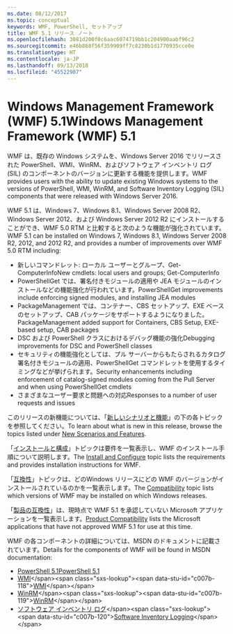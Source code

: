 ```yaml
---
ms.date: 08/12/2017
ms.topic: conceptual
keywords: WMF, PowerShell, セットアップ
title: WMF 5.1 リリース ノート
ms.openlocfilehash: 3081d200f0c6aac6074719bb1c204900aabf96c2
ms.sourcegitcommit: e46b868f56f359909ff7c8230b1d1770935cce0e
ms.translationtype: HT
ms.contentlocale: ja-JP
ms.lasthandoff: 09/13/2018
ms.locfileid: "45522907"
---
```

# <a name="windows-management-framework-wmf-51"></a><span data-ttu-id="c007b-103">Windows Management Framework (WMF) 5.1</span><span class="sxs-lookup"><span data-stu-id="c007b-103">Windows Management Framework (WMF) 5.1</span></span> #

<span data-ttu-id="c007b-104">WMF は、既存の Windows システムを、Windows Server 2016 でリリースされた PowerShell、WMI、WinRM、およびソフトウェア インベントリ ログ (SIL) のコンポーネントのバージョンに更新する機能を提供します。</span><span class="sxs-lookup"><span data-stu-id="c007b-104">WMF provides users with the ability to update existing Windows systems to the versions of PowerShell, WMI, WinRM, and Software Inventory Logging (SIL) components that were released with Windows Server 2016.</span></span>

<span data-ttu-id="c007b-105">WMF 5.1 は、Windows 7、Windows 8.1、Windows Server 2008 R2、Windows Server 2012、および Windows Server 2012 R2 にインストールすることができ、WMF 5.0 RTM と比較すると次のような機能が強化されています。</span><span class="sxs-lookup"><span data-stu-id="c007b-105">WMF 5.1 can be installed on Windows 7, Windows 8.1, Windows Server 2008 R2, 2012, and 2012 R2, and provides a number of improvements over WMF 5.0 RTM including:</span></span>

- <span data-ttu-id="c007b-106">新しいコマンドレット: ローカル ユーザーとグループ、Get-ComputerInfo</span><span class="sxs-lookup"><span data-stu-id="c007b-106">New cmdlets: local users and groups; Get-ComputerInfo</span></span>
- <span data-ttu-id="c007b-107">PowerShellGet では、署名付きモジュールの適用や JEA モジュールのインストールなどの機能強化が行われています。</span><span class="sxs-lookup"><span data-stu-id="c007b-107">PowerShellGet improvements include enforcing signed modules, and installing JEA modules</span></span>
- <span data-ttu-id="c007b-108">PackageManagement では、コンテナー、CBS セットアップ、EXE ベースのセットアップ、CAB パッケージをサポートするようになりました。</span><span class="sxs-lookup"><span data-stu-id="c007b-108">PackageManagement added support for Containers, CBS Setup, EXE-based setup, CAB packages</span></span>
- <span data-ttu-id="c007b-109">DSC および PowerShell クラスにおけるデバッグ機能の強化</span><span class="sxs-lookup"><span data-stu-id="c007b-109">Debugging improvements for DSC and PowerShell classes</span></span>
- <span data-ttu-id="c007b-110">セキュリティの機能強化としては、プル サーバーからもたらされるカタログ署名付きモジュールの適用、PowerShellGet コマンドレットを使用するタイミングなどが挙げられます。</span><span class="sxs-lookup"><span data-stu-id="c007b-110">Security enhancements including enforcement of catalog-signed modules coming from the Pull Server and when using PowerShellGet cmdlets</span></span>
- <span data-ttu-id="c007b-111">さまざまなユーザー要求と問題への対応</span><span class="sxs-lookup"><span data-stu-id="c007b-111">Responses to a number of user requests and issues</span></span>

<span data-ttu-id="c007b-112">このリリースの新機能については、「[新しいシナリオと機能](https://docs.microsoft.com/powershell/wmf/5.1/scenarios-features)」の下の各トピックを参照してください。</span><span class="sxs-lookup"><span data-stu-id="c007b-112">To learn about what is new in this release, browse the topics listed under [New Scenarios and Features](https://docs.microsoft.com/powershell/wmf/5.1/scenarios-features).</span></span>

<span data-ttu-id="c007b-113">「[インストールと構成](https://docs.microsoft.com/powershell/wmf/5.1/install-configure)」トピックは要件を一覧表示し、WMF のインストール手順について説明します。</span><span class="sxs-lookup"><span data-stu-id="c007b-113">The [Install and Configure](https://docs.microsoft.com/powershell/wmf/5.1/install-configure) topic lists the requirements and provides installation instructions for WMF.</span></span>

<span data-ttu-id="c007b-114">「[互換性](https://docs.microsoft.com/powershell/wmf/5.1/compatibility)」トピックは、どのWindows リリースにどの WMF のバージョンがインストールされているのかを一覧表示します。</span><span class="sxs-lookup"><span data-stu-id="c007b-114">The [Compatibility](https://docs.microsoft.com/powershell/wmf/5.1/compatibility) topic lists which versions of WMF may be installed on which Windows releases.</span></span>

<span data-ttu-id="c007b-115">「[製品の互換性](https://docs.microsoft.com/powershell/wmf/5.1/productincompat)」は、現時点で WMF 5.1 を承認していない Microsoft アプリケーションを一覧表示します。</span><span class="sxs-lookup"><span data-stu-id="c007b-115">[Product Compatibility](https://docs.microsoft.com/powershell/wmf/5.1/productincompat) lists the Microsoft applications that have not approved WMF 5.1 for use at this time.</span></span>

<span data-ttu-id="c007b-116">WMF の各コンポーネントの詳細については、MSDN のドキュメントに記載されています。</span><span class="sxs-lookup"><span data-stu-id="c007b-116">Details for the components of WMF will be found in MSDN documentation:</span></span>

- [<span data-ttu-id="c007b-117">PowerShell 5.1</span><span class="sxs-lookup"><span data-stu-id="c007b-117">PowerShell 5.1</span></span>](https://docs.microsoft.com/powershell/)
- <span data-ttu-id="c007b-118">[WMI](https://msdn.microsoft.com/library/jj152383(v=vs.85).aspx)</span><span class="sxs-lookup"><span data-stu-id="c007b-118">[WMI](https://msdn.microsoft.com/library/jj152383(v=vs.85).aspx)</span></span>
- <span data-ttu-id="c007b-119">[WinRM](https://msdn.microsoft.com/library/aa384426(v=vs.85).aspx)</span><span class="sxs-lookup"><span data-stu-id="c007b-119">[WinRM](https://msdn.microsoft.com/library/aa384426(v=vs.85).aspx)</span></span>
- <span data-ttu-id="c007b-120">[ソフトウェア インベントリ ログ](https://technet.microsoft.com/library/dn383584(v=ws.11).aspx)</span><span class="sxs-lookup"><span data-stu-id="c007b-120">[Software Inventory Logging](https://technet.microsoft.com/library/dn383584(v=ws.11).aspx)</span></span>
